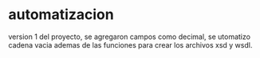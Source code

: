 # automatizacion
version 1 del proyecto, se agregaron campos como decimal, se utomatizo cadena vacia ademas de las funciones para crear los archivos xsd y wsdl. 
